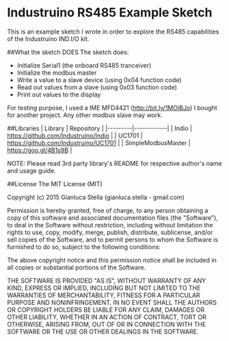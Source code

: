 # Industruino RS485 Example Sketch
This is an example sketch I wrote in order to explore the RS485 capabilities of the Industruino IND.I/O kit.

##What the sketch DOES
The sketch does:
* Initialize Serial1 (the onboard RS485 tranceiver)
* Initialize the modbus master
* Write a value to a slave device (using 0x04 function code)
* Read out values from a slave (using 0x03 function code)
* Print out values to the display

For testing purpose, I used a IME MFD4421 (http://bit.ly/1MOjBJo) I bought for another project. Any other modbus slave may work.

##Libraries
| Library | Repository |
|---------|------------|
| Indio | https://github.com/Industruino/Indio |
| UC1701 | https://github.com/Industruino/UC1701 |
| SimpleModbusMaster | https://goo.gl/4B1s9B |

NOTE: Please read 3rd party library's README for respective author's name and usage guide.

##License
The MIT License (MIT)

Copyright (c) 2015 Gianluca Stella (gianluca.stella  -  gmail.com)

Permission is hereby granted, free of charge, to any person obtaining a copy
of this software and associated documentation files (the "Software"), to deal
in the Software without restriction, including without limitation the rights
to use, copy, modify, merge, publish, distribute, sublicense, and/or sell
copies of the Software, and to permit persons to whom the Software is
furnished to do so, subject to the following conditions:

The above copyright notice and this permission notice shall be included in all
copies or substantial portions of the Software.

THE SOFTWARE IS PROVIDED "AS IS", WITHOUT WARRANTY OF ANY KIND, EXPRESS OR
IMPLIED, INCLUDING BUT NOT LIMITED TO THE WARRANTIES OF MERCHANTABILITY,
FITNESS FOR A PARTICULAR PURPOSE AND NONINFRINGEMENT. IN NO EVENT SHALL THE
AUTHORS OR COPYRIGHT HOLDERS BE LIABLE FOR ANY CLAIM, DAMAGES OR OTHER
LIABILITY, WHETHER IN AN ACTION OF CONTRACT, TORT OR OTHERWISE, ARISING FROM,
OUT OF OR IN CONNECTION WITH THE SOFTWARE OR THE USE OR OTHER DEALINGS IN THE
SOFTWARE.
